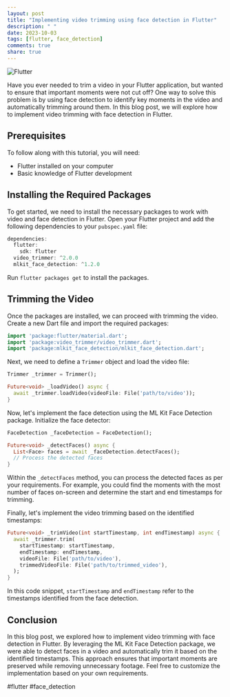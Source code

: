 ```yaml
---
layout: post
title: "Implementing video trimming using face detection in Flutter"
description: " "
date: 2023-10-03
tags: [flutter, face_detection]
comments: true
share: true
---
```


![Flutter](https://cdn.pixabay.com/photo/2018/05/31/00/34/flutter-3449989_960_720.png)

Have you ever needed to trim a video in your Flutter application, but wanted to ensure that important moments were not cut off? One way to solve this problem is by using face detection to identify key moments in the video and automatically trimming around them. In this blog post, we will explore how to implement video trimming with face detection in Flutter.

## Prerequisites

To follow along with this tutorial, you will need:

- Flutter installed on your computer
- Basic knowledge of Flutter development

## Installing the Required Packages

To get started, we need to install the necessary packages to work with video and face detection in Flutter. Open your Flutter project and add the following dependencies to your `pubspec.yaml` file:

```dart
dependencies:
  flutter:
    sdk: flutter
  video_trimmer: ^2.0.0
  mlkit_face_detection: ^1.2.0
```

Run `flutter packages get` to install the packages.

## Trimming the Video

Once the packages are installed, we can proceed with trimming the video. Create a new Dart file and import the required packages:

```dart
import 'package:flutter/material.dart';
import 'package:video_trimmer/video_trimmer.dart';
import 'package:mlkit_face_detection/mlkit_face_detection.dart';
```

Next, we need to define a `Trimmer` object and load the video file:

```dart
Trimmer _trimmer = Trimmer();

Future<void> _loadVideo() async {
  await _trimmer.loadVideo(videoFile: File('path/to/video'));
}
```

Now, let's implement the face detection using the ML Kit Face Detection package. Initialize the face detector:

```dart
FaceDetection _faceDetection = FaceDetection();

Future<void> _detectFaces() async {
  List<Face> faces = await _faceDetection.detectFaces();
  // Process the detected faces
}
```

Within the `_detectFaces` method, you can process the detected faces as per your requirements. For example, you could find the moments with the most number of faces on-screen and determine the start and end timestamps for trimming.

Finally, let's implement the video trimming based on the identified timestamps:

```dart
Future<void> _trimVideo(int startTimestamp, int endTimestamp) async {
  await _trimmer.trim(
    startTimestamp: startTimestamp,
    endTimestamp: endTimestamp,
    videoFile: File('path/to/video'),
    trimmedVideoFile: File('path/to/trimmed_video'),
  );
}
```

In this code snippet, `startTimestamp` and `endTimestamp` refer to the timestamps identified from the face detection.

## Conclusion

In this blog post, we explored how to implement video trimming with face detection in Flutter. By leveraging the ML Kit Face Detection package, we were able to detect faces in a video and automatically trim it based on the identified timestamps. This approach ensures that important moments are preserved while removing unnecessary footage. Feel free to customize the implementation based on your own requirements.

#flutter #face_detection